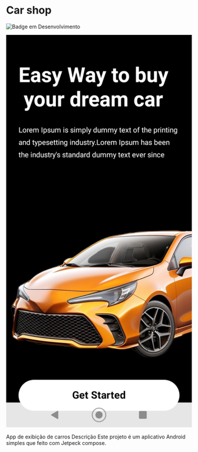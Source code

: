 # Car shop

![Badge em Desenvolvimento](http://img.shields.io/static/v1?label=STATUS&message=%20DESENVOLVIDO&color=GREEN&style=for-the-badge)

<img src="https://github.com/wesleyfariasgoes/images/blob/main/Screenshot_20250917_101948.png" width="1020">


App de exibição de carros
Descrição
Este projeto é um aplicativo Android simples que feito com Jetpeck compose.

